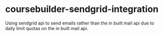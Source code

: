# coursebuilder-sendgrid-integration
Using sendgrid api to send emails rather than the in built mail api due to daily limit quotas on the in built mail api.
